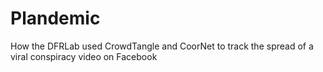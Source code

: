 # Plandemic
How the DFRLab used CrowdTangle and CoorNet to track the spread of a viral conspiracy video on Facebook
